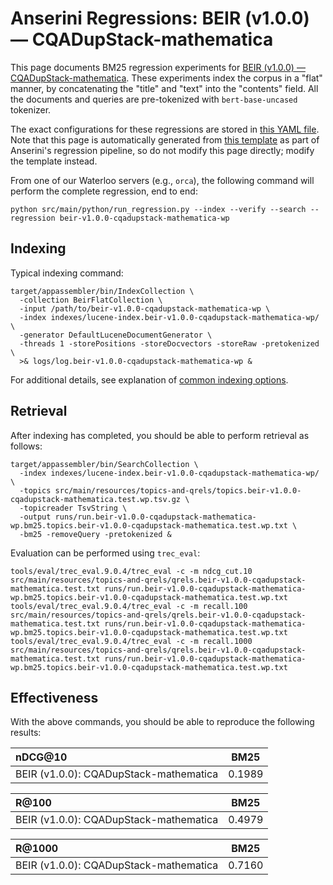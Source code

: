 # Anserini Regressions: BEIR (v1.0.0) &mdash; CQADupStack-mathematica

This page documents BM25 regression experiments for [BEIR (v1.0.0) &mdash; CQADupStack-mathematica](http://beir.ai/).
These experiments index the corpus in a "flat" manner, by concatenating the "title" and "text" into the "contents" field.
All the documents and queries are pre-tokenized with `bert-base-uncased` tokenizer.

The exact configurations for these regressions are stored in [this YAML file](../src/main/resources/regression/beir-v1.0.0-cqadupstack-mathematica-wp.yaml).
Note that this page is automatically generated from [this template](../src/main/resources/docgen/templates/beir-v1.0.0-cqadupstack-mathematica-wp.template) as part of Anserini's regression pipeline, so do not modify this page directly; modify the template instead.

From one of our Waterloo servers (e.g., `orca`), the following command will perform the complete regression, end to end:

```
python src/main/python/run_regression.py --index --verify --search --regression beir-v1.0.0-cqadupstack-mathematica-wp
```

## Indexing

Typical indexing command:

```
target/appassembler/bin/IndexCollection \
  -collection BeirFlatCollection \
  -input /path/to/beir-v1.0.0-cqadupstack-mathematica-wp \
  -index indexes/lucene-index.beir-v1.0.0-cqadupstack-mathematica-wp/ \
  -generator DefaultLuceneDocumentGenerator \
  -threads 1 -storePositions -storeDocvectors -storeRaw -pretokenized \
  >& logs/log.beir-v1.0.0-cqadupstack-mathematica-wp &
```

For additional details, see explanation of [common indexing options](common-indexing-options.md).

## Retrieval

After indexing has completed, you should be able to perform retrieval as follows:

```
target/appassembler/bin/SearchCollection \
  -index indexes/lucene-index.beir-v1.0.0-cqadupstack-mathematica-wp/ \
  -topics src/main/resources/topics-and-qrels/topics.beir-v1.0.0-cqadupstack-mathematica.test.wp.tsv.gz \
  -topicreader TsvString \
  -output runs/run.beir-v1.0.0-cqadupstack-mathematica-wp.bm25.topics.beir-v1.0.0-cqadupstack-mathematica.test.wp.txt \
  -bm25 -removeQuery -pretokenized &
```

Evaluation can be performed using `trec_eval`:

```
tools/eval/trec_eval.9.0.4/trec_eval -c -m ndcg_cut.10 src/main/resources/topics-and-qrels/qrels.beir-v1.0.0-cqadupstack-mathematica.test.txt runs/run.beir-v1.0.0-cqadupstack-mathematica-wp.bm25.topics.beir-v1.0.0-cqadupstack-mathematica.test.wp.txt
tools/eval/trec_eval.9.0.4/trec_eval -c -m recall.100 src/main/resources/topics-and-qrels/qrels.beir-v1.0.0-cqadupstack-mathematica.test.txt runs/run.beir-v1.0.0-cqadupstack-mathematica-wp.bm25.topics.beir-v1.0.0-cqadupstack-mathematica.test.wp.txt
tools/eval/trec_eval.9.0.4/trec_eval -c -m recall.1000 src/main/resources/topics-and-qrels/qrels.beir-v1.0.0-cqadupstack-mathematica.test.txt runs/run.beir-v1.0.0-cqadupstack-mathematica-wp.bm25.topics.beir-v1.0.0-cqadupstack-mathematica.test.wp.txt
```

## Effectiveness

With the above commands, you should be able to reproduce the following results:

| nDCG@10                                                                                                      | BM25      |
|:-------------------------------------------------------------------------------------------------------------|-----------|
| BEIR (v1.0.0): CQADupStack-mathematica                                                                       | 0.1989    |


| R@100                                                                                                        | BM25      |
|:-------------------------------------------------------------------------------------------------------------|-----------|
| BEIR (v1.0.0): CQADupStack-mathematica                                                                       | 0.4979    |


| R@1000                                                                                                       | BM25      |
|:-------------------------------------------------------------------------------------------------------------|-----------|
| BEIR (v1.0.0): CQADupStack-mathematica                                                                       | 0.7160    |
